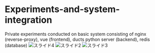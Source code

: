 # Experiments-and-system-integration
Private experiments conducted on basic system consisting of nginx (reverse-proxy), vue (frontend), ducts python server (backend), redis (database)
![スライド4](https://user-images.githubusercontent.com/106264576/170354559-7baf7770-89ce-419a-8a22-9348e015fa0e.PNG)
![スライド2](https://user-images.githubusercontent.com/106264576/170354796-e0d42719-33a7-4e22-93b1-f0a5396411a4.PNG)
![スライド3](https://user-images.githubusercontent.com/106264576/170354810-02766354-6282-4361-8448-78c357bf77a8.PNG)
